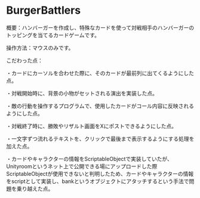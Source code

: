 # BurgerBattlers

概要：ハンバーガーを作成し、特殊なカードを使って対戦相手のハンバーガーのトッピングを当てるカードゲームです。

操作方法：マウスのみです。

こだわった点：

・カードにカーソルを合わせた際に、そのカードが最前列に出てくるようにした点。

・対戦開始時に、背景の小物がセットされる演出を実装した点。

・敵の行動を操作するプログラムで、使用したカードがコール内容に反映されるようにした点。

・対戦終了時に、勝敗やリザルト画面をXにポストできるようにした点。

・一文字ずつ流れるテキストを、クリックで最後まで表示するようにする処理を加えた点。

・カードやキャラクターの情報をScriptableObjectで実装していたが、Unityroomというネット上で公開できる場にアップロードした際ScriptableObjectが使用できないと判明したため、カードやキャラクターの情報をscriptとして実装し、bankというオブジェクトにアタッチするという手法で問題を乗り越えた点。
